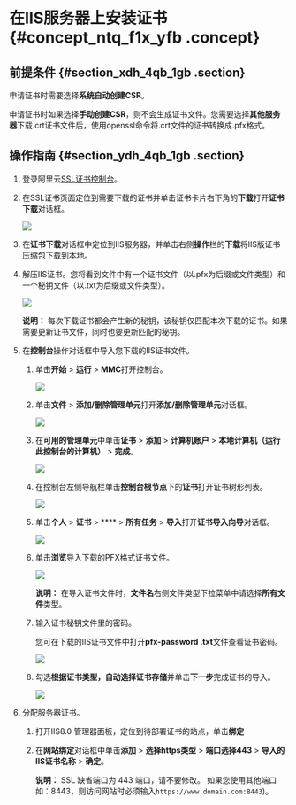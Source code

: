 # 在IIS服务器上安装证书 {#concept_ntq_f1x_yfb .concept}

## 前提条件 {#section_xdh_4qb_1gb .section}

申请证书时需要选择**系统自动创建CSR**。

申请证书时如果选择**手动创建CSR**，则不会生成证书文件。您需要选择**其他服务器**下载.crt证书文件后，使用openssl命令将.crt文件的证书转换成.pfx格式。

## 操作指南 {#section_ydh_4qb_1gb .section}

1.  登录阿里云[SSL证书控制台](https://yundunnext.console.aliyun.com/?p=casnext#/overview/cn-hangzhou)。
2.  在SSL证书页面定位到需要下载的证书并单击证书卡片右下角的**下载**打开**证书下载**对话框。

    ![](http://static-aliyun-doc.oss-cn-hangzhou.aliyuncs.com/assets/img/66242/154410814733499_zh-CN.png)

3.  在**证书下载**对话框中定位到IIS服务器，并单击右侧**操作**栏的**下载**将IIS版证书压缩包下载到本地。
4.  解压IIS证书。您将看到文件中有一个证书文件（以.pfx为后缀或文件类型）和一个秘钥文件（以.txt为后缀或文件类型）。

    ![](http://static-aliyun-doc.oss-cn-hangzhou.aliyuncs.com/assets/img/66003/154410814733691_zh-CN.png)

    **说明：** 每次下载证书都会产生新的秘钥，该秘钥仅匹配本次下载的证书。如果需要更新证书文件，同时也要更新匹配的秘钥。

5.  在**控制台**操作对话框中导入您下载的IIS证书文件。
    1.  单击**开始** \> **运行** \> **MMC**打开控制台。

        ![](http://static-aliyun-doc.oss-cn-hangzhou.aliyuncs.com/assets/img/66003/154410814733701_zh-CN.png)

    2.  单击**文件** \> **添加/删除管理单元**打开**添加/删除管理单元**对话框。

        ![](http://static-aliyun-doc.oss-cn-hangzhou.aliyuncs.com/assets/img/66003/154410814733702_zh-CN.png)

    3.  在**可用的管理单元**中单击**证书** \> **添加** \> **计算机账户** \> **本地计算机（运行此控制台的计算机）** \> **完成**。

        ![](http://static-aliyun-doc.oss-cn-hangzhou.aliyuncs.com/assets/img/66003/154410814833703_zh-CN.png)

    4.  在控制台左侧导航栏单击**控制台根节点**下的**证书**打开证书树形列表。

        ![](http://static-aliyun-doc.oss-cn-hangzhou.aliyuncs.com/assets/img/66003/154410814833705_zh-CN.png)

    5.  单击**个人** \> **证书** \> **** \> **所有任务** \> **导入**打开**证书导入向导**对话框。

        ![](http://static-aliyun-doc.oss-cn-hangzhou.aliyuncs.com/assets/img/66003/154410814833706_zh-CN.png)

    6.  单击**浏览**导入下载的PFX格式证书文件。

        ![](http://static-aliyun-doc.oss-cn-hangzhou.aliyuncs.com/assets/img/66003/154410814833837_zh-CN.png)

        **说明：** 在导入证书文件时，**文件名**右侧文件类型下拉菜单中请选择**所有文件**类型。

    7.  输入证书秘钥文件里的密码。

        您可在下载的IIS证书文件中打开**pfx-password .txt**文件查看证书密码。

        ![](http://static-aliyun-doc.oss-cn-hangzhou.aliyuncs.com/assets/img/66003/154410814833838_zh-CN.png)

    8.  勾选**根据证书类型，自动选择证书存储**并单击**下一步**完成证书的导入。

        ![](http://static-aliyun-doc.oss-cn-hangzhou.aliyuncs.com/assets/img/66003/154410814833839_zh-CN.png)

6.  分配服务器证书。
    1.  打开IIS8.0 管理器面板，定位到待部署证书的站点，单击**绑定**
    2.  在**网站绑定**对话框中单击**添加** \> **选择https类型** \> **端口选择443** \> **导入的IIS证书名称** \> **确定**。

        **说明：** SSL 缺省端口为 443 端口，请不要修改。 如果您使用其他端口如：8443，则访问网站时必须输入`https://www.domain.com:8443`\)。


